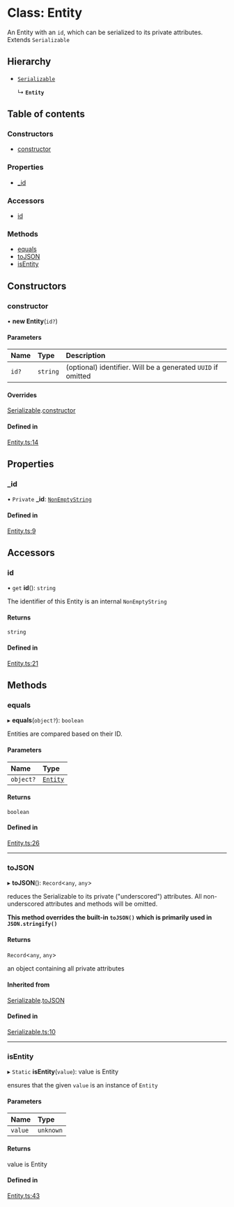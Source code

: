 # Class: Entity

An Entity with an `id`, which can be serialized to its private attributes. Extends `Serializable`

## Hierarchy

- [`Serializable`](../wiki/Serializable)

  ↳ **`Entity`**

## Table of contents

### Constructors

- [constructor](../wiki/Entity#constructor)

### Properties

- [\_id](../wiki/Entity#_id)

### Accessors

- [id](../wiki/Entity#id)

### Methods

- [equals](../wiki/Entity#equals)
- [toJSON](../wiki/Entity#tojson)
- [isEntity](../wiki/Entity#isentity)

## Constructors

### constructor

• **new Entity**(`id?`)

#### Parameters

| Name | Type | Description |
| :------ | :------ | :------ |
| `id?` | `string` | (optional) identifier. Will be a generated `UUID` if omitted |

#### Overrides

[Serializable](../wiki/Serializable).[constructor](../wiki/Serializable#constructor)

#### Defined in

[Entity.ts:14](https://github.com/pcprinz/DDD-basics/blob/f16da81/src/Entity.ts#L14)

## Properties

### \_id

• `Private` **\_id**: [`NonEmptyString`](../wiki/NonEmptyString)

#### Defined in

[Entity.ts:9](https://github.com/pcprinz/DDD-basics/blob/f16da81/src/Entity.ts#L9)

## Accessors

### id

• `get` **id**(): `string`

The identifier of this Entity is an internal `NonEmptyString`

#### Returns

`string`

#### Defined in

[Entity.ts:21](https://github.com/pcprinz/DDD-basics/blob/f16da81/src/Entity.ts#L21)

## Methods

### equals

▸ **equals**(`object?`): `boolean`

Entities are compared based on their ID.

#### Parameters

| Name | Type |
| :------ | :------ |
| `object?` | [`Entity`](../wiki/Entity) |

#### Returns

`boolean`

#### Defined in

[Entity.ts:26](https://github.com/pcprinz/DDD-basics/blob/f16da81/src/Entity.ts#L26)

___

### toJSON

▸ **toJSON**(): `Record`<`any`, `any`\>

reduces the Serializable to its private ("underscored") attributes.
All non-underscored attributes and methods will be omitted.

**This method overrides the built-in `toJSON()` which is primarily used in `JSON.stringify()`**

#### Returns

`Record`<`any`, `any`\>

an object containing all private attributes

#### Inherited from

[Serializable](../wiki/Serializable).[toJSON](../wiki/Serializable#tojson)

#### Defined in

[Serializable.ts:10](https://github.com/pcprinz/DDD-basics/blob/f16da81/src/Serializable.ts#L10)

___

### isEntity

▸ `Static` **isEntity**(`value`): value is Entity

ensures that the given `value` is an instance of `Entity`

#### Parameters

| Name | Type |
| :------ | :------ |
| `value` | `unknown` |

#### Returns

value is Entity

#### Defined in

[Entity.ts:43](https://github.com/pcprinz/DDD-basics/blob/f16da81/src/Entity.ts#L43)
